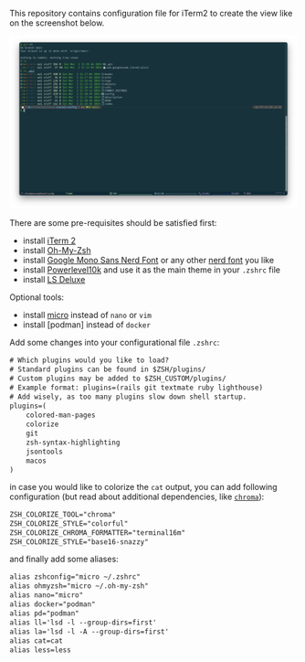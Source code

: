 This repository contains configuration file for iTerm2 to create the view like on the screenshot below.

![iTerm 2 view](iterm2-view.png)

There are some pre-requisites should be satisfied first:
- install [iTerm 2](https://iterm2.com/downloads.html)
- install [Oh-My-Zsh](https://ohmyz.sh/#install)
- install [Google Mono Sans Nerd Font](https://github.com/eugenezimin/google-mono-sans-nerd) or any other [nerd font](https://www.nerdfonts.com/font-downloads) you like
- install [Powerlevel10k](https://github.com/romkatv/powerlevel10k) and use it as the main theme in your `.zshrc` file
- install [LS Deluxe](https://github.com/lsd-rs/lsd)

Optional tools:
- install [micro](https://micro-editor.github.io/) instead of `nano` or `vim`
- install [podman] instead of `docker`

Add some changes into your configurational file `.zshrc`:
```shell
# Which plugins would you like to load?
# Standard plugins can be found in $ZSH/plugins/
# Custom plugins may be added to $ZSH_CUSTOM/plugins/
# Example format: plugins=(rails git textmate ruby lighthouse)
# Add wisely, as too many plugins slow down shell startup.
plugins=(
    colored-man-pages
    colorize
    git
    zsh-syntax-highlighting
    jsontools
    macos
)
```

in case you would like to colorize the `cat` output, you can add following configuration (but read about additional dependencies, like [`chroma`](https://github.com/alecthomas/chroma)):
```shell
ZSH_COLORIZE_TOOL="chroma"
ZSH_COLORIZE_STYLE="colorful"
ZSH_COLORIZE_CHROMA_FORMATTER="terminal16m"
ZSH_COLORIZE_STYLE="base16-snazzy"
```

and finally add some aliases:
```shell
alias zshconfig="micro ~/.zshrc"
alias ohmyzsh="micro ~/.oh-my-zsh"
alias nano="micro"
alias docker="podman"
alias pd="podman"
alias ll='lsd -l --group-dirs=first'
alias la='lsd -l -A --group-dirs=first'
alias cat=cat
alias less=less
```
